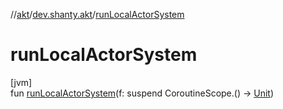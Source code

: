 //[akt](../../index.md)/[dev.shanty.akt](index.md)/[runLocalActorSystem](run-local-actor-system.md)

# runLocalActorSystem

[jvm]\
fun [runLocalActorSystem](run-local-actor-system.md)(f: suspend CoroutineScope.() -&gt; [Unit](https://kotlinlang.org/api/latest/jvm/stdlib/kotlin/-unit/index.html))
